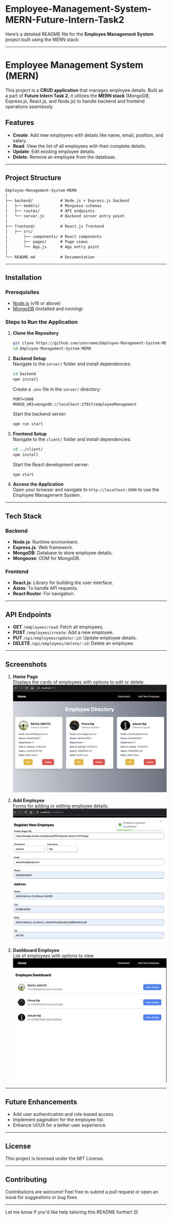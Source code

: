 # Employee-Management-System-MERN-Future-Intern-Task2
Here’s a detailed README file for the **Employee Management System** project built using the MERN stack:

---

# Employee Management System (MERN)

This project is a **CRUD application** that manages employee details. Built as a part of **Future Intern Task 2**, it utilizes the **MERN stack** (MongoDB, Express.js, React.js, and Node.js) to handle backend and frontend operations seamlessly.  

## Features

- **Create**: Add new employees with details like name, email, position, and salary.  
- **Read**: View the list of all employees with their complete details.  
- **Update**: Edit existing employee details.  
- **Delete**: Remove an employee from the database.  

---

## Project Structure

```
Employee-Management-System-MERN
│
├── backend/            # Node.js + Express.js backend
│   ├── models/         # Mongoose schemas
│   ├── routes/         # API endpoints
│   └── server.js       # Backend server entry point
│
├── frontend/           # React.js frontend
│   ├── src/
│       ├── components/ # React components
│       ├── pages/      # Page views
│       └── App.js      # App entry point
│
└── README.md           # Documentation
```

---

## Installation

### Prerequisites

- [Node.js](https://nodejs.org/) (v16 or above)
- [MongoDB](https://www.mongodb.com/) (installed and running)

### Steps to Run the Application

1. **Clone the Repository**  
   ```bash
   git clone https://github.com/username/Employee-Management-System-MERN.git
   cd Employee-Management-System-MERN
   ```

2. **Backend Setup**  
   Navigate to the `server/` folder and install dependencies:  
   ```bash
   cd backend
   npm install
   ```  
   Create a `.env` file in the `server/` directory:  
   ```plaintext
   PORT=5000
   MONGO_URI=mongodb://localhost:27017/employeeManagement
   ```  
   Start the backend server:  
   ```bash
   npm run start
   ```

3. **Frontend Setup**  
   Navigate to the `client/` folder and install dependencies:  
   ```bash
   cd ../client/
   npm install
   ```  
   Start the React development server:  
   ```bash
   npm start
   ```

4. **Access the Application**  
   Open your browser and navigate to `http://localhost:3000` to use the Employee Management System.

---

## Tech Stack

### Backend
- **Node.js**: Runtime environment.
- **Express.js**: Web framework.
- **MongoDB**: Database to store employee details.
- **Mongoose**: ODM for MongoDB.

### Frontend
- **React.js**: Library for building the user interface.
- **Axios**: To handle API requests.
- **React Router**: For navigation.

---

## API Endpoints

- **GET** `/employees/read`: Fetch all employees.  
- **POST** `/employees/create`: Add a new employee.  
- **PUT** `/api/employees/update/:id`: Update employee details.  
- **DELETE** `/api/employees/delete/:id`: Delete an employee.  

---

## Screenshots

1. **Home Page**  
   Displays the cards of employees with options to edit or delete.  
   ![Home Page](https://github.com/RahulM4/Employee-Management-System-MERN-Future-Intern-Task2/blob/main/img/homepage.png)

2. **Add Employee**  
   Forms for adding or editing employee details.
   ![Add Employee](https://github.com/RahulM4/Employee-Management-System-MERN-Future-Intern-Task2/blob/main/img/registrationpage.png)

2. **Dashboard Employee**  
   List of employees with options to view
   ![Dashboard Employee](https://github.com/RahulM4/Employee-Management-System-MERN-Future-Intern-Task2/blob/main/img/dashboard.png)

---

## Future Enhancements

- Add user authentication and role-based access.  
- Implement pagination for the employee list.  
- Enhance UI/UX for a better user experience.

---

## License

This project is licensed under the MIT License.  

---

## Contributing

Contributions are welcome! Feel free to submit a pull request or open an issue for suggestions or bug fixes.

---

Let me know if you'd like help tailoring this README further! 😊
